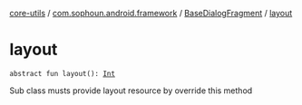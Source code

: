 [core-utils](../../index.md) / [com.sophoun.android.framework](../index.md) / [BaseDialogFragment](index.md) / [layout](./layout.md)

# layout

`abstract fun layout(): `[`Int`](https://kotlinlang.org/api/latest/jvm/stdlib/kotlin/-int/index.html)

Sub class musts provide layout resource
by override this method

